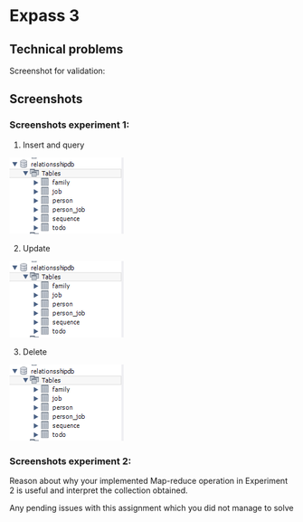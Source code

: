 # Expass 3

## Technical problems

Screenshot for validation:

## Screenshots
### Screenshots experiment 1:

1. Insert and query

![Alt text](https://github.com/EvenSandvik/DAT250STE1/blob/master/ex2/DB1.png?raw=true "Optional Title")

2. Update

![Alt text](https://github.com/EvenSandvik/DAT250STE1/blob/master/ex2/DB1.png?raw=true "Optional Title")

3. Delete

![Alt text](https://github.com/EvenSandvik/DAT250STE1/blob/master/ex2/DB1.png?raw=true "Optional Title")

### Screenshots experiment 2:

Reason about why your implemented Map-reduce operation in Experiment 2 is useful and interpret the collection obtained.

Any pending issues with this assignment which you did not manage to solve
